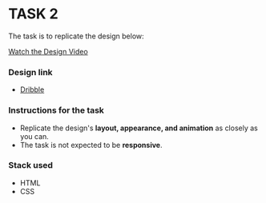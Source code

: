 # TASK 2

The task is to replicate the design below:

[Watch the Design Video](./Asset/task.mp4)

### Design link

- [Dribble](https://dribbble.com/shots/24424896-Home-Care-Service-Website?utm_source=Clipboard_Shot&utm_campaign=tubik_ux&utm_content=Home%20Care%20Service%20Website&utm_medium=Social_Share&utm_source=Clipboard_Shot&utm_campaign=tubik_ux&utm_content=Home%20Care%20Service%20Website&utm_medium=Social_Share)

### Instructions for the task

- Replicate the design's **layout, appearance, and animation** as closely as you can.
- The task is not expected to be **responsive**.

### Stack used

- HTML
- CSS
